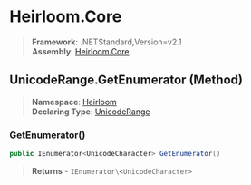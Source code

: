 # Heirloom.Core

> **Framework**: .NETStandard,Version=v2.1  
> **Assembly**: [Heirloom.Core][0]

## UnicodeRange.GetEnumerator (Method)

> **Namespace**: [Heirloom][0]  
> **Declaring Type**: [UnicodeRange][1]

### GetEnumerator()

```cs
public IEnumerator<UnicodeCharacter> GetEnumerator()
```

> **Returns** - `IEnumerator\<UnicodeCharacter>`

[0]: ../../../Heirloom.Core.md
[1]: ../UnicodeRange.md
